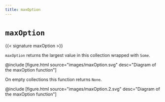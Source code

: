 ```yaml
---
title: maxOption
---
```


# `maxOption`

{{< signature maxOption >}}

`maxOption` returns the largest value in this collection wrapped with `Some`.

@include [figure.html source="images/maxOption.svg" desc="Diagram of the maxOption function"]

On empty collections this function returns `None`.

@include [figure.html source="images/maxOption.2.svg" desc="Diagram of the maxOption function"]
